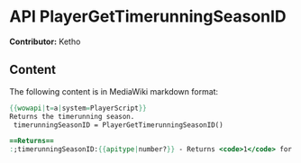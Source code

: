 # API PlayerGetTimerunningSeasonID

**Contributor:** Ketho

## Content

The following content is in MediaWiki markdown format:

```mediawiki
{{wowapi|t=a|system=PlayerScript}}
Returns the timerunning season.
 timerunningSeasonID = PlayerGetTimerunningSeasonID()

==Returns==
:;timerunningSeasonID:{{apitype|number?}} - Returns <code>1</code> for [[WoW Remix: Mists of Pandaria]], <code>nil</code> if not on a timerunning character.
```